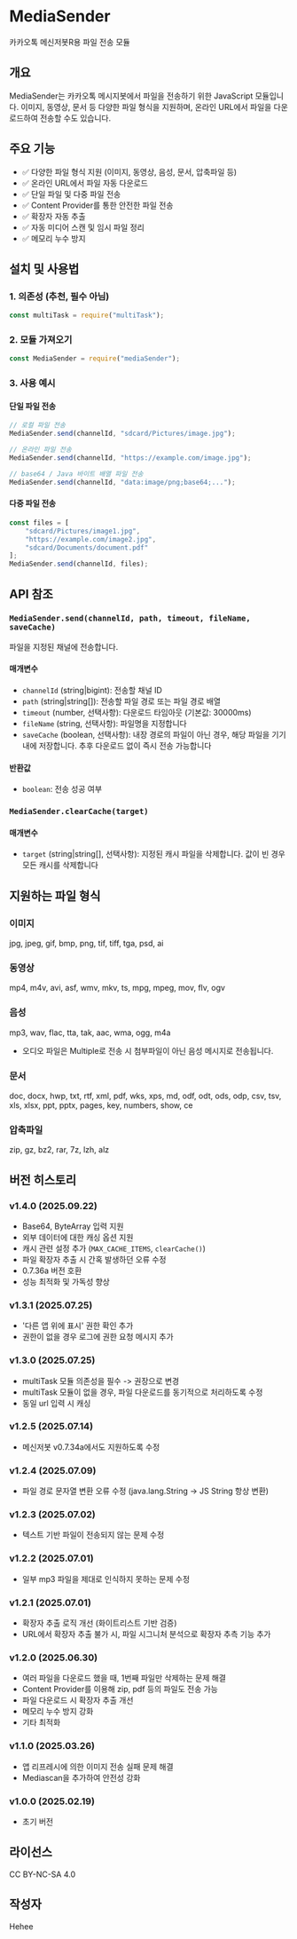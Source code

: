 # MediaSender

카카오톡 메신저봇R용 파일 전송 모듈

## 개요

MediaSender는 카카오톡 메시지봇에서 파일을 전송하기 위한 JavaScript 모듈입니다. 이미지, 동영상, 문서 등 다양한 파일 형식을 지원하며, 온라인 URL에서 파일을 다운로드하여 전송할 수도 있습니다.


## 주요 기능

- ✅ 다양한 파일 형식 지원 (이미지, 동영상, 음성, 문서, 압축파일 등)
- ✅ 온라인 URL에서 파일 자동 다운로드
- ✅ 단일 파일 및 다중 파일 전송
- ✅ Content Provider를 통한 안전한 파일 전송
- ✅ 확장자 자동 추출
- ✅ 자동 미디어 스캔 및 임시 파일 정리
- ✅ 메모리 누수 방지


## 설치 및 사용법

### 1. 의존성 (추천, 필수 아님)
```javascript
const multiTask = require("multiTask");
```

### 2. 모듈 가져오기
```javascript
const MediaSender = require("mediaSender");
```

### 3. 사용 예시

#### 단일 파일 전송
```javascript
// 로컬 파일 전송
MediaSender.send(channelId, "sdcard/Pictures/image.jpg");

// 온라인 파일 전송
MediaSender.send(channelId, "https://example.com/image.jpg");

// base64 / Java 바이트 배열 파일 전송
MediaSender.send(channelId, "data:image/png;base64;...");
```

#### 다중 파일 전송
```javascript
const files = [
    "sdcard/Pictures/image1.jpg",
    "https://example.com/image2.jpg",
    "sdcard/Documents/document.pdf"
];
MediaSender.send(channelId, files);
```


## API 참조

### `MediaSender.send(channelId, path, timeout, fileName, saveCache)`

파일을 지정된 채널에 전송합니다.

#### 매개변수
- `channelId` (string|bigint): 전송할 채널 ID
- `path` (string|string[]): 전송할 파일 경로 또는 파일 경로 배열
- `timeout` (number, 선택사항): 다운로드 타임아웃 (기본값: 30000ms)
- `fileName` (string, 선택사항): 파일명을 지정합니다
- `saveCache` (boolean, 선택사항): 내장 경로의 파일이 아닌 경우, 해당 파일을 기기 내에 저장합니다. 추후 다운로드 없이 즉시 전송 가능합니다

#### 반환값
- `boolean`: 전송 성공 여부

### `MediaSender.clearCache(target)`

#### 매개변수
- `target` (string|string[], 선택사항): 지정된 캐시 파일을 삭제합니다. 값이 빈 경우 모든 캐시를 삭제합니다


## 지원하는 파일 형식

### 이미지
jpg, jpeg, gif, bmp, png, tif, tiff, tga, psd, ai

### 동영상
mp4, m4v, avi, asf, wmv, mkv, ts, mpg, mpeg, mov, flv, ogv

### 음성
mp3, wav, flac, tta, tak, aac, wma, ogg, m4a
* 오디오 파일은 Multiple로 전송 시 첨부파일이 아닌 음성 메시지로 전송됩니다.

### 문서
doc, docx, hwp, txt, rtf, xml, pdf, wks, xps, md, odf, odt, ods, odp, csv, tsv, xls, xlsx, ppt, pptx, pages, key, numbers, show, ce

### 압축파일
zip, gz, bz2, rar, 7z, lzh, alz


## 버전 히스토리

### v1.4.0 (2025.09.22)
- Base64, ByteArray 입력 지원
- 외부 데이터에 대한 캐싱 옵션 지원
- 캐시 관련 설정 추가 (`MAX_CACHE_ITEMS`, `clearCache()`)
- 파일 확장자 추출 시 간혹 발생하던 오류 수정
- 0.7.36a 버전 호환
- 성능 최적화 및 가독성 향상

### v1.3.1 (2025.07.25)
- '다른 앱 위에 표시' 권한 확인 추가
- 권한이 없을 경우 로그에 권한 요청 메시지 추가

### v1.3.0 (2025.07.25)
- multiTask 모듈 의존성을 필수 -> 권장으로 변경
- multiTask 모듈이 없을 경우, 파일 다운로드를 동기적으로 처리하도록 수정
- 동일 url 입력 시 캐싱

### v1.2.5 (2025.07.14)
- 메신저봇 v0.7.34a에서도 지원하도록 수정

### v1.2.4 (2025.07.09)
- 파일 경로 문자열 변환 오류 수정 (java.lang.String -> JS String 항상 변환)

### v1.2.3 (2025.07.02)
- 텍스트 기반 파일이 전송되지 않는 문제 수정

### v1.2.2 (2025.07.01)
- 일부 mp3 파일을 제대로 인식하지 못하는 문제 수정

### v1.2.1 (2025.07.01)
- 확장자 추출 로직 개선 (화이트리스트 기반 검증)
- URL에서 확장자 추출 불가 시, 파일 시그니처 분석으로 확장자 추측 기능 추가

### v1.2.0 (2025.06.30)
- 여러 파일을 다운로드 했을 때, 1번째 파일만 삭제하는 문제 해결
- Content Provider를 이용해 zip, pdf 등의 파일도 전송 가능
- 파일 다운로드 시 확장자 추출 개선
- 메모리 누수 방지 강화
- 기타 최적화

### v1.1.0 (2025.03.26)
- 앱 리프레시에 의한 이미지 전송 실패 문제 해결
- Mediascan을 추가하여 안전성 강화

### v1.0.0 (2025.02.19)
- 초기 버전


## 라이선스

CC BY-NC-SA 4.0

## 작성자

Hehee